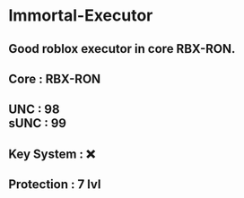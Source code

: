 # Immortal-Executor
Good roblox executor in core RBX-RON.
------------------------------------
Core : RBX-RON
------------------------------------
UNC : 98                                                                                                                                                                                                                                                
sUNC : 99
------------------------------------
Key System : ❌
------------------------------------
Protection : 7 lvl
------------------------------------
